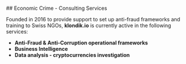 <br>
<br>
<br>
<br>
## Economic Crime - Consulting Services

Founded in 2016 to provide support to set up anti-fraud frameworks and training to Swiss NGOs, **klondik.io** is currently active in the following services:
* **Anti-Fraud & Anti-Corruption operational frameworks**
* **Business Intelligence**
* **Data analysis - cryptocurrencies investigation**
